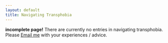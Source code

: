 ```yaml
---
layout: default
title: Navigating Transphobia
---
```


**incomplete page!**
There are currently no entries in navigating transphobia. Please [Email me](estone@middlebury.edu) with your experiences / advice.
